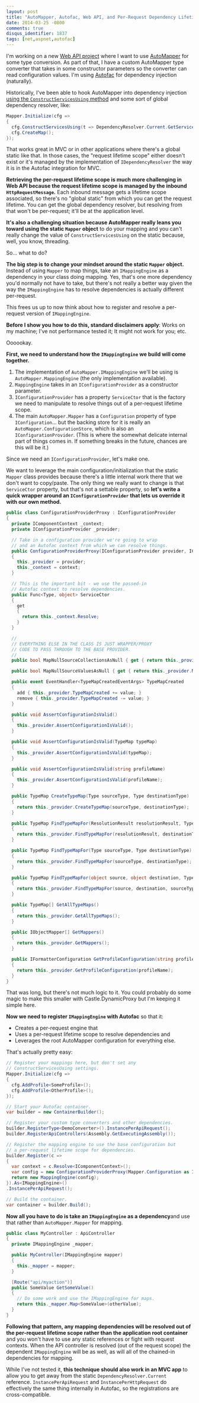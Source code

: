 ```yaml
---
layout: post
title: "AutoMapper, Autofac, Web API, and Per-Request Dependency Lifetime Scopes"
date: 2014-03-25 -0800
comments: true
disqus_identifier: 1837
tags: [net,aspnet,autofac]
---
```

I'm working on a new [Web API project](http://www.asp.net/web-api) where
I want to use [AutoMapper](http://automapper.org/) for some type
conversion. As part of that, I have a custom AutoMapper type converter
that takes in some constructor parameters so the converter can read
configuration values. I'm using [Autofac](http://autofac.org/) for
dependency injection (naturally).

Historically, I've been able to hook AutoMapper into dependency
injection [using the `ConstructServicesUsing`
method](https://github.com/AutoMapper/AutoMapper/wiki/Containers) and
some sort of global dependency resolver, like:

```csharp
Mapper.Initialize(cfg =>
{
  cfg.ConstructServicesUsing(t => DependencyResolver.Current.GetService(t));
  cfg.CreateMap();
});
```

That works great in MVC or in other applications where there's a global
static like that. In those cases, the "request lifetime scope" either
doesn't exist or it's managed by the implementation of
`IDependencyResolver` the way it is in the Autofac integration for MVC.

**Retrieving the per-request lifetime scope is much more challenging in
Web API because the request lifetime scope is managed by the inbound
`HttpRequestMessage`.** Each inbound message gets a lifetime scope
associated, so there's no "global static" from which you can get the
request lifetime. You can get the global dependency resolver, but
resolving from that won't be per-request; it'll be at the application
level.

**It's also a challenging situation because AutoMapper really leans you
toward using the static `Mapper` object** to do your mapping and you
can't really change the value of `ConstructServicesUsing` on the static
because, well, you know, threading.

So... what to do?

**The big step is to change your mindset around the static `Mapper`
object.** Instead of using `Mapper` to map things, take an
`IMappingEngine` as a dependency in your class doing mapping. Yes,
that's one more dependency you'd normally not have to take, but there's
not really a better way given the way the `IMappingEngine` has to
resolve dependencies is actually different per-request.

This frees us up to now think about how to register and resolve a
per-request version of `IMappingEngine`.

**Before I show you how to do this, standard disclaimers apply**: Works
on my machine; I've not performance tested it; It might not work for
you; etc.

Oooookay.

**First, we need to understand how the `IMappingEngine` we build will
come together.**

1.  The implementation of `AutoMapper.IMappingEngine` we'll be using is
    `AutoMapper.MappingEngine` (the only implementation available).
2.  `MappingEngine` takes in an `IConfigurationProvider` as a
    constructor parameter.
3.  `IConfigurationProvider` has a property `ServiceCtor` that is the
    factory we need to manipulate to resolve things out of a per-request
    lifetime scope.
4.  The main `AutoMapper.Mapper` has a `Configuration` property of type
    `IConfiguration`... but the backing store for it is really an
    `AutoMapper.ConfigurationStore`, which is also an
    `IConfigurationProvider`. (This is where the somewhat delicate
    internal part of things comes in. If something breaks in the future,
    chances are this will be it.)

Since we need an `IConfigurationProvider`, let's make one.

We want to leverage the main configuration/initialization that the
static `Mapper` class provides because there's a little internal work
there that we don't want to copy/paste. The only thing we really want to
change is that `ServiceCtor` property, but that's not a settable
property, so **let's write a quick wrapper around an
`IConfigurationProvider` that lets us override it with our own method.**

```csharp
public class ConfigurationProviderProxy : IConfigurationProvider
{
  private IComponentContext _context;
  private IConfigurationProvider _provider;

  // Take in a configuration provider we're going to wrap
  // and an Autofac context from which we can resolve things.
  public ConfigurationProviderProxy(IConfigurationProvider provider, IComponentContext context)
  {
    this._provider = provider;
    this._context = context;
  }

  // This is the important bit - we use the passed-in
  // Autofac context to resolve dependencies.
  public Func<Type, object> ServiceCtor
  {
    get
    {
      return this._context.Resolve;
    }
  }

  //
  // EVERYTHING ELSE IN THE CLASS IS JUST WRAPPER/PROXY
  // CODE TO PASS THROUGH TO THE BASE PROVIDER.
  //
  public bool MapNullSourceCollectionsAsNull { get { return this._provider.MapNullSourceCollectionsAsNull; } }

  public bool MapNullSourceValuesAsNull { get { return this._provider.MapNullSourceValuesAsNull; } }

  public event EventHandler<TypeMapCreatedEventArgs> TypeMapCreated
  {
    add { this._provider.TypeMapCreated += value; }
    remove { this._provider.TypeMapCreated -= value; }
  }

  public void AssertConfigurationIsValid()
  {
    this._provider.AssertConfigurationIsValid();
  }

  public void AssertConfigurationIsValid(TypeMap typeMap)
  {
    this._provider.AssertConfigurationIsValid(typeMap);
  }

  public void AssertConfigurationIsValid(string profileName)
  {
    this._provider.AssertConfigurationIsValid(profileName);
  }

  public TypeMap CreateTypeMap(Type sourceType, Type destinationType)
  {
    return this._provider.CreateTypeMap(sourceType, destinationType);
  }

  public TypeMap FindTypeMapFor(ResolutionResult resolutionResult, Type destinationType)
  {
    return this._provider.FindTypeMapFor(resolutionResult, destinationType);
  }

  public TypeMap FindTypeMapFor(Type sourceType, Type destinationType)
  {
    return this._provider.FindTypeMapFor(sourceType, destinationType);
  }

  public TypeMap FindTypeMapFor(object source, object destination, Type sourceType, Type destinationType)
  {
    return this._provider.FindTypeMapFor(source, destination, sourceType, destinationType);
  }

  public TypeMap[] GetAllTypeMaps()
  {
    return this._provider.GetAllTypeMaps();
  }

  public IObjectMapper[] GetMappers()
  {
    return this._provider.GetMappers();
  }

  public IFormatterConfiguration GetProfileConfiguration(string profileName)
  {
    return this._provider.GetProfileConfiguration(profileName);
  }
}
```

That was long, but there's not much logic to it. You could probably do
some magic to make this smaller with Castle.DynamicProxy but I'm keeping
it simple here.

**Now we need to register `IMappingEngine` with Autofac** so that it:

-   Creates a per-request engine that
-   Uses a per-request lifetime scope to resolve dependencies and
-   Leverages the root AutoMapper configuration for everything else.

That's actually pretty easy:

```csharp
// Register your mappings here, but don't set any
// ConstructServicesUsing settings.
Mapper.Initialize(cfg =>
{
  cfg.AddProfile<SomeProfile>();
  cfg.AddProfile<OtherProfile>();
});

// Start your Autofac container.
var builder = new ContainerBuilder();

// Register your custom type converters and other dependencies.
builder.RegisterType<DemoConverter>().InstancePerApiRequest();
builder.RegisterApiControllers(Assembly.GetExecutingAssembly());

// Register the mapping engine to use the base configuration but
// a per-request lifetime scope for dependencies.
builder.Register(c =>
{
  var context = c.Resolve<IComponentContext>();
  var config = new ConfigurationProviderProxy(Mapper.Configuration as IConfigurationProvider, context);
  return new MappingEngine(config);
}).As<IMappingEngine>()
.InstancePerApiRequest();

// Build the container.
var container = builder.Build();
```

**Now all you have to do is take an `IMappingEngine` as a
dependency**and use that rather than `AutoMapper.Mapper` for mapping.

```csharp
public class MyController : ApiController
{
  private IMappingEngine _mapper;

  public MyController(IMappingEngine mapper)
  {
    this._mapper = mapper;
  }

  [Route("api/myaction")]
  public SomeValue GetSomeValue()
  {
    // Do some work and use the IMappingEngine for maps.
    return this._mapper.Map<SomeValue>(otherValue);
  }
}
```

**Following that pattern, any mapping dependencies will be resolved out
of the per-request lifetime scope rather than the application root
container** and you won't have to use any static references or fight
with request contexts. When the API controller is resolved (out of the
request scope) the dependent `IMappingEngine` will be as well, as will
all of the chained-in dependencies for mapping.

While I've not tested it, **this technique should also work in an MVC
app** to allow you to get away from the static
`DependencyResolver.Current` reference. `InstancePerApiRequest` and
`InstancePerHttpRequest` do effectively the same thing internally in
Autofac, so the registrations are cross-compatible.

